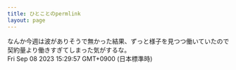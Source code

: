 ```yaml
---
title: ひとことのpermlink
layout: page
---
```

<div class="box" dt="1694154597410">
  なんか今週は波がありそうで無かった結果、ずっと様子を見つつ働いていたので契約量より働きすぎてしまった気がするな。
  <div class="content is-small">Fri Sep 08 2023 15:29:57 GMT+0900 (日本標準時)</div>
</div>